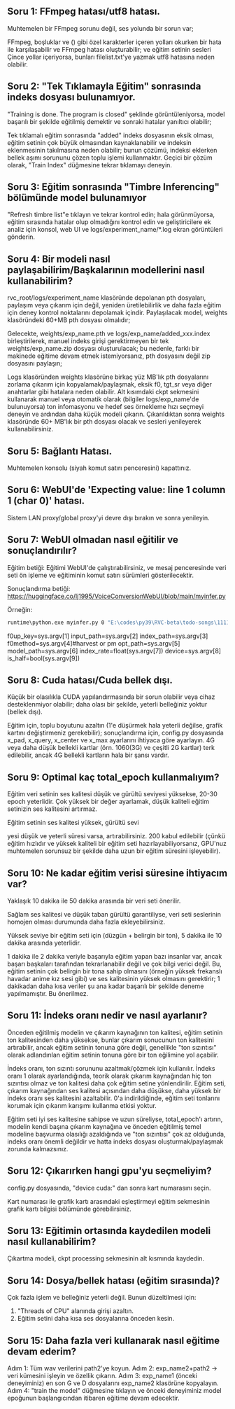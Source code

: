 ## Soru 1: FFmpeg hatası/utf8 hatası.
Muhtemelen bir FFmpeg sorunu değil, ses yolunda bir sorun var;

FFmpeg, boşluklar ve () gibi özel karakterler içeren yolları okurken bir hata ile karşılaşabilir ve FFmpeg hatası oluşturabilir; ve eğitim setinin sesleri Çince yollar içeriyorsa, bunları filelist.txt'ye yazmak utf8 hatasına neden olabilir.

## Soru 2: "Tek Tıklamayla Eğitim" sonrasında indeks dosyası bulunamıyor.
"Training is done. The program is closed" şeklinde görüntüleniyorsa, model başarılı bir şekilde eğitilmiş demektir ve sonraki hatalar yanıltıcı olabilir;

Tek tıklamalı eğitim sonrasında "added" indeks dosyasının eksik olması, eğitim setinin çok büyük olmasından kaynaklanabilir ve indeksin eklenmesinin takılmasına neden olabilir; bunun çözümü, indeksi eklerken bellek aşımı sorununu çözen toplu işlemi kullanmaktır. Geçici bir çözüm olarak, "Train Index" düğmesine tekrar tıklamayı deneyin.

## Soru 3: Eğitim sonrasında "Timbre Inferencing" bölümünde model bulunamıyor
"Refresh timbre list"e tıklayın ve tekrar kontrol edin; hala görünmüyorsa, eğitim sırasında hatalar olup olmadığını kontrol edin ve geliştiricilere ek analiz için konsol, web UI ve logs/experiment_name/*.log ekran görüntüleri gönderin.

## Soru 4: Bir modeli nasıl paylaşabilirim/Başkalarının modellerini nasıl kullanabilirim?
rvc_root/logs/experiment_name klasöründe depolanan pth dosyaları, paylaşım veya çıkarım için değil, yeniden üretilebilirlik ve daha fazla eğitim için deney kontrol noktalarını depolamak içindir. Paylaşılacak model, weights klasöründeki 60+MB pth dosyası olmalıdır;

Gelecekte, weights/exp_name.pth ve logs/exp_name/added_xxx.index birleştirilerek, manuel indeks girişi gerektirmeyen bir tek weights/exp_name.zip dosyası oluşturulacak; bu nedenle, farklı bir makinede eğitime devam etmek istemiyorsanız, pth dosyasını değil zip dosyasını paylaşın;

Logs klasöründen weights klasörüne birkaç yüz MB'lık pth dosyalarını zorlama çıkarım için kopyalamak/paylaşmak, eksik f0, tgt_sr veya diğer anahtarlar gibi hatalara neden olabilir. Alt kısımdaki ckpt sekmesini kullanarak manuel veya otomatik olarak (bilgiler logs/exp_name'de bulunuyorsa) ton infomasyonu ve hedef ses örnekleme hızı seçmeyi deneyin ve ardından daha küçük modeli çıkarın. Çıkarıldıktan sonra weights klasöründe 60+ MB'lık bir pth dosyası olacak ve sesleri yenileyerek kullanabilirsiniz.

## Soru 5: Bağlantı Hatası.
Muhtemelen konsolu (siyah komut satırı penceresini) kapattınız.

## Soru 6: WebUI'de 'Expecting value: line 1 column 1 (char 0)' hatası.
Sistem LAN proxy/global proxy'yi devre dışı bırakın ve sonra yenileyin.

## Soru 7: WebUI olmadan nasıl eğitilir ve sonuçlandırılır?
Eğitim betiği:
Eğitimi WebUI'de çalıştırabilirsiniz, ve mesaj penceresinde veri seti ön işleme ve eğitiminin komut satırı sürümleri gösterilecektir.

Sonuçlandırma betiği:
https://huggingface.co/lj1995/VoiceConversionWebUI/blob/main/myinfer.py

Örneğin:

```bash
runtime\python.exe myinfer.py 0 "E:\codes\py39\RVC-beta\todo-songs\1111.wav" "E:\codes\py39\logs\mi-test\added_IVF677_Flat_nprobe_7.index" harvest "test.wav" "weights/mi-test.pth" 0.6 cuda:0 True
```

f0up_key=sys.argv[1]
input_path=sys.argv[2]
index_path=sys.argv[3]
f0method=sys.argv[4]#harvest or pm
opt_path=sys.argv[5]
model_path=sys.argv[6]
index_rate=float(sys.argv[7])
device=sys.argv[8]
is_half=bool(sys.argv[9])

## Soru 8: Cuda hatası/Cuda bellek dışı.
Küçük bir olasılıkla CUDA yapılandırmasında bir sorun olabilir veya cihaz desteklenmiyor olabilir; daha olası bir şekilde, yeterli belleğiniz yoktur (bellek dışı).

Eğitim için, toplu boyutunu azaltın (1'e düşürmek hala yeterli değilse, grafik kartını değiştirmeniz gerekebilir); sonuçlandırma için, config.py dosyasında x_pad, x_query, x_center ve x_max ayarlarını ihtiyaca göre ayarlayın. 4G veya daha düşük bellekli kartlar (örn. 1060(3G) ve çeşitli 2G kartlar) terk edilebilir, ancak 4G bellekli kartların hala bir şansı vardır.

## Soru 9: Optimal kaç total_epoch kullanmalıyım?
Eğitim veri setinin ses kalitesi düşük ve gürültü seviyesi yüksekse, 20-30 epoch yeterlidir. Çok yüksek bir değer ayarlamak, düşük kaliteli eğitim setinizin ses kalitesini artırmaz.

Eğitim setinin ses kalitesi yüksek, gürültü sevi

yesi düşük ve yeterli süresi varsa, artırabilirsiniz. 200 kabul edilebilir (çünkü eğitim hızlıdır ve yüksek kaliteli bir eğitim seti hazırlayabiliyorsanız, GPU'nuz muhtemelen sorunsuz bir şekilde daha uzun bir eğitim süresini işleyebilir).

## Soru 10: Ne kadar eğitim verisi süresine ihtiyacım var?
Yaklaşık 10 dakika ile 50 dakika arasında bir veri seti önerilir.

Sağlam ses kalitesi ve düşük taban gürültü garantiliyse, veri seti seslerinin homojen olması durumunda daha fazla ekleyebilirsiniz.

Yüksek seviye bir eğitim seti için (düzgün + belirgin bir ton), 5 dakika ile 10 dakika arasında yeterlidir.

1 dakika ile 2 dakika veriyle başarıyla eğitim yapan bazı insanlar var, ancak başarı başkaları tarafından tekrarlanabilir değil ve çok bilgi verici değil. Bu, eğitim setinin çok belirgin bir tona sahip olmasını (örneğin yüksek frekanslı havadar anime kız sesi gibi) ve ses kalitesinin yüksek olmasını gerektirir; 1 dakikadan daha kısa veriler şu ana kadar başarılı bir şekilde deneme yapılmamıştır. Bu önerilmez.

## Soru 11: İndeks oranı nedir ve nasıl ayarlanır?
Önceden eğitilmiş modelin ve çıkarım kaynağının ton kalitesi, eğitim setinin ton kalitesinden daha yüksekse, bunlar çıkarım sonucunun ton kalitesini artırabilir, ancak eğitim setinin tonuna göre değil, genellikle "ton sızıntısı" olarak adlandırılan eğitim setinin tonuna göre bir ton eğilimine yol açabilir.

İndeks oranı, ton sızıntı sorununu azaltmak/çözmek için kullanılır. İndeks oranı 1 olarak ayarlandığında, teorik olarak çıkarım kaynağından hiç ton sızıntısı olmaz ve ton kalitesi daha çok eğitim setine yönlendirilir. Eğitim seti, çıkarım kaynağından ses kalitesi açısından daha düşükse, daha yüksek bir indeks oranı ses kalitesini azaltabilir. 0'a indirildiğinde, eğitim seti tonlarını korumak için çıkarım karışımı kullanma etkisi yoktur.

Eğitim seti iyi ses kalitesine sahipse ve uzun süreliyse, total_epoch'ı artırın, modelin kendi başına çıkarım kaynağına ve önceden eğitilmiş temel modeline başvurma olasılığı azaldığında ve "ton sızıntısı" çok az olduğunda, indeks oranı önemli değildir ve hatta indeks dosyası oluşturmak/paylaşmak zorunda kalmazsınız.

## Soru 12: Çıkarırken hangi gpu'yu seçmeliyim?
config.py dosyasında, "device cuda:" dan sonra kart numarasını seçin.

Kart numarası ile grafik kartı arasındaki eşleştirmeyi eğitim sekmesinin grafik kartı bilgisi bölümünde görebilirsiniz.

## Soru 13: Eğitimin ortasında kaydedilen modeli nasıl kullanabilirim?
Çıkartma modeli, ckpt processing sekmesinin alt kısmında kaydedin.

## Soru 14: Dosya/bellek hatası (eğitim sırasında)?
Çok fazla işlem ve belleğiniz yeterli değil. Bunun düzeltilmesi için:

1. "Threads of CPU" alanında girişi azaltın.
2. Eğitim setini daha kısa ses dosyalarına önceden kesin.

## Soru 15: Daha fazla veri kullanarak nasıl eğitime devam ederim?
Adım 1: Tüm wav verilerini path2'ye koyun.
Adım 2: exp_name2+path2 -> veri kümesini işleyin ve özellik çıkarın.
Adım 3: exp_name1 (önceki deneyiminiz) en son G ve D dosyalarını exp_name2 klasörüne kopyalayın.
Adım 4: "train the model" düğmesine tıklayın ve önceki deneyiminiz model epoğunun başlangıcından itibaren eğitime devam edecektir.